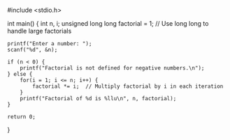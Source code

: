 #include <stdio.h>

int main() {
    int n, i;
    unsigned long long factorial = 1;  // Use long long to handle large factorials

    printf("Enter a number: ");
    scanf("%d", &n);

    if (n < 0) {
        printf("Factorial is not defined for negative numbers.\n");
    } else {
        for(i = 1; i <= n; i++) {
            factorial *= i;  // Multiply factorial by i in each iteration
        }
        printf("Factorial of %d is %llu\n", n, factorial);
    }

    return 0;
}
